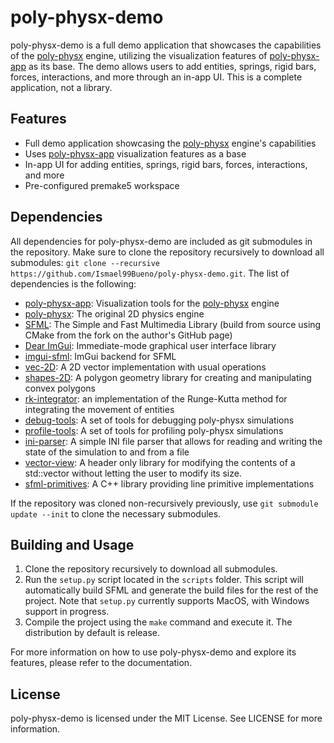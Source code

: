 # poly-physx-demo

poly-physx-demo is a full demo application that showcases the capabilities of the [poly-physx](https://github.com/Ismael99Bueno/poly-physx) engine, utilizing the visualization features of [poly-physx-app](https://github.com/Ismael99Bueno/poly-physx-app) as its base. The demo allows users to add entities, springs, rigid bars, forces, interactions, and more through an in-app UI. This is a complete application, not a library.

## Features

- Full demo application showcasing the [poly-physx](https://github.com/Ismael99Bueno/poly-physx) engine's capabilities
- Uses [poly-physx-app](https://github.com/Ismael99Bueno/poly-physx-app) visualization features as a base
- In-app UI for adding entities, springs, rigid bars, forces, interactions, and more
- Pre-configured premake5 workspace

## Dependencies

All dependencies for poly-physx-demo are included as git submodules in the repository. Make sure to clone the repository recursively to download all submodules: `git clone --recursive https://github.com/Ismael99Bueno/poly-physx-demo.git`. The list of dependencies is the following:

- [poly-physx-app](https://github.com/Ismael99Bueno/poly-physx-app): Visualization tools for the [poly-physx](https://github.com/Ismael99Bueno/poly-physx) engine
- [poly-physx](https://github.com/Ismael99Bueno/poly-physx): The original 2D physics engine
- [SFML](https://github.com/Ismael99Bueno/SFML): The Simple and Fast Multimedia Library (build from source using CMake from the fork on the author's GitHub page)
- [Dear ImGui](https://github.com/Ismael99Bueno/imgui): Immediate-mode graphical user interface library
- [imgui-sfml](https://github.com/Ismael99Bueno/imgui-sfml): ImGui backend for SFML
- [vec-2D](https://github.com/Ismael99Bueno/vec-2D): A 2D vector implementation with usual operations
- [shapes-2D](https://github.com/Ismael99Bueno/shapes-2D): A polygon geometry library for creating and manipulating convex polygons
- [rk-integrator](https://github.com/Ismael99Bueno/rk-integrator): an implementation of the Runge-Kutta method for integrating the movement of entities
- [debug-tools](https://github.com/Ismael99Bueno/debug-tools): A set of tools for debugging poly-physx simulations
- [profile-tools](https://github.com/Ismael99Bueno/profile-tools): A set of tools for profiling poly-physx simulations
- [ini-parser](https://github.com/Ismael99Bueno/ini-parser): A simple INI file parser that allows for reading and writing the state of the simulation to and from a file
- [vector-view](https://github.com/Ismael99Bueno/vector-view): A header only library for modifying the contents of a std::vector without letting the user to modify its size.
- [sfml-primitives](https://github.com/Ismael99Bueno/sfml-primitives): A C++ library providing line primitive implementations

If the repository was cloned non-recursively previously, use `git submodule update --init` to clone the necessary submodules.

## Building and Usage

1. Clone the repository recursively to download all submodules.
2. Run the `setup.py` script located in the `scripts` folder. This script will automatically build SFML and generate the build files for the rest of the project. Note that `setup.py` currently supports MacOS, with Windows support in progress.
3. Compile the project using the `make` command and execute it. The distribution by default is release.

For more information on how to use poly-physx-demo and explore its features, please refer to the documentation.

## License

poly-physx-demo is licensed under the MIT License. See LICENSE for more information.
